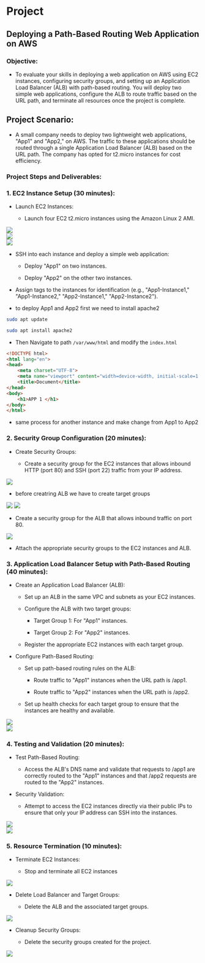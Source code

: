 # Project

## Deploying a Path-Based Routing Web Application on AWS

### Objective:

+ To evaluate your skills in deploying a web application on AWS using EC2 instances, configuring security groups, and setting up an Application Load Balancer (ALB) with path-based routing. You will deploy two simple web applications, configure the ALB to route traffic based on the URL path, and terminate all resources once the project is complete.

## Project Scenario:

+ A small company needs to deploy two lightweight web applications, "App1" and "App2," on AWS. The traffic to these applications should be routed through a single Application Load Balancer (ALB) based on the URL path. The company has opted for t2.micro instances for cost efficiency.

### Project Steps and Deliverables:

### 1. EC2 Instance Setup (30 minutes):

+ Launch EC2 Instances:
    
    + Launch four EC2 t2.micro instances using the Amazon Linux 2 AMI.


<img src="./images/pic1.png">
<br>


<img src="./images/pic2.png">
<br>


<img src="./images/pic3.png">
<br>


+ SSH into each instance and deploy a simple web application:
        
    + Deploy "App1" on two instances.
        
    + Deploy "App2" on the other two instances.

+ Assign tags to the instances for identification (e.g., "App1-Instance1," "App1-Instance2," "App2-Instance1," "App2-Instance2").

+ to deploy App1 and App2 first we need to install apache2

```sh
sudo apt update
```

```sh
sudo apt install apache2
```

+ Then Navigate to path ```/var/www/html``` and modify the ``index.html``

```html
<!DOCTYPE html>
<html lang="en">
<head>
    <meta charset="UTF-8">
    <meta name="viewport" content="width=device-width, initial-scale=1.0">
    <title>Document</title>
</head>
<body>
    <h1>APP 1 </h1>
</body>
</html>
```

+ same process for another instance and make change from App1 to App2 

### 2. Security Group Configuration (20 minutes):

+ Create Security Groups:
    
    + Create a security group for the EC2 instances that allows inbound HTTP (port 80) and SSH (port 22) traffic from your IP address.

<img src="./images/pic4.png">

+ before creatring ALB we have to create target groups

<img src="./images/pic7.png">

<img src="./images/pic8.png">

+ Create a security group for the ALB that allows inbound traffic on port 80.

<img src="./images/pic5.png">


+ Attach the appropriate security groups to the EC2 instances and ALB.


### 3. Application Load Balancer Setup with Path-Based Routing (40 minutes):

+ Create an Application Load Balancer (ALB):
    
    + Set up an ALB in the same VPC and subnets as your EC2 instances.
    
    + Configure the ALB with two target groups:
    
       + Target Group 1: For "App1" instances.
    
       + Target Group 2: For "App2" instances.
    
    + Register the appropriate EC2 instances with each target group.

+ Configure Path-Based Routing:
    
    + Set up path-based routing rules on the ALB:
    
       + Route traffic to "App1" instances when the URL path is /app1.
    
       + Route traffic to "App2" instances when the URL path is /app2.
    
    + Set up health checks for each target group to ensure that the instances are healthy and available.

<img src="./images/alb.png">

<br>

<img src="./images/rule.png">

### 4. Testing and Validation (20 minutes):

+ Test Path-Based Routing:

    + Access the ALB's DNS name and validate that requests to /app1 are correctly routed to the "App1" instances and that /app2 requests are routed to the "App2" instances.

+ Security Validation:
    
    + Attempt to access the EC2 instances directly via their public IPs to ensure that only your IP address can SSH into the instances.

<img src="./images/op1.png">

<br>

<img src="./images/op2.png">

<br>

### 5. Resource Termination (10 minutes):

+ Terminate EC2 Instances:

    + Stop and terminate all EC2 instances

<img src="./images/instance_shutdown.png">


+ Delete Load Balancer and Target Groups:

    + Delete the ALB and the associated target groups.

<img src="./images/target_dele.png">


+ Cleanup Security Groups:

    + Delete the security groups created for the project.

<img src="./images/secgrp_delete.png">